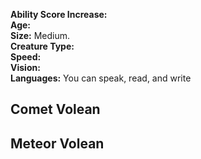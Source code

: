 **Ability Score Increase:**  
**Age:**  
**Size:** Medium.  
**Creature Type:**  
**Speed:**  
**Vision:**  
**Languages:** You can speak, read, and write
 
## Comet Volean
 
<disc>
 
## Meteor Volean
 
<disc>